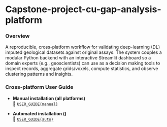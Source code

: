 # Capstone-project-cu-gap-analysis-platform

### Overview
A reproducible, cross-platform workflow for validating deep-learning (DL) imputed geological datasets against original assays. The system couples a modular Python backend with an interactive Streamlit dashboard so a domain experts (e.g., geoscientists) can use as a decision making tools to inspect records, aggregate grids/voxels, compute statistics, and observe clustering patterns and insights.

### Cross-platform User Guide

- **Manual installation (all platforms)**  
  📄 [`USER_GUIDE(manual)`](../USER_GUIDE(Manual).md)

- **Automated installation ()**  
  📄 [`USER_GUIDE(auto)`](../USER_GUIDE(AUTOMATED).pdf)
  
